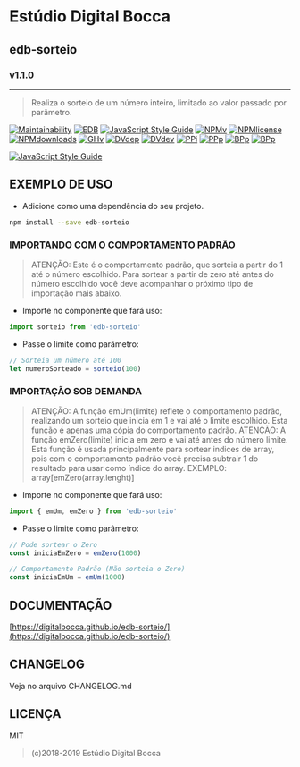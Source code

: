 # Estúdio Digital Bocca

## edb-sorteio

### v1.1.0

---

> Realiza o sorteio de um número inteiro, limitado ao valor passado por parâmetro.

[![Maintainability](https://api.codeclimate.com/v1/badges/bfe807ff929ff634540c/maintainability)](https://codeclimate.com/github/digitalbocca/edb-sorteio/maintainability)
[![EDB](https://badgen.net/badge/produto/EDB/f19b2c)](https://estudiodigitalbocca.com.br)
[![JavaScript Style Guide](https://badgen.net/badge/code%20style/standard/yellow)](https://standardjs.com)
[![NPMv](https://badgen.net/npm/v/edb-sorteio)](https://www.npmjs.com/package/edb-sorteio)
[![NPMlicense](https://badgen.net/npm/license/edb-sorteio)](https://www.npmjs.com/package/edb-sorteio)
[![NPMdownloads](https://badgen.net/npm/dt/edb-sorteio)](https://www.npmjs.com/package/edb-sorteio)
[![GHv](https://badgen.net/github/tag/digitalbocca/edb-sorteio)](https://github.com/digitalbocca/edb-sorteio)
[![DVdep](https://badgen.net/david/dep/digitalbocca/edb-sorteio)](https://www.npmjs.com/package/edb-sorteio)
[![DVdev](https://badgen.net/david/dev/digitalbocca/edb-sorteio)](https://www.npmjs.com/package/edb-sorteio)
[![PPi](https://badgen.net/packagephobia/install/edb-sorteio)](https://www.npmjs.com/package/edb-sorteio)
[![PPp](https://badgen.net/packagephobia/publish/edb-sorteio)](https://www.npmjs.com/package/edb-sorteio)
[![BPp](https://badgen.net/bundlephobia/min/edb-sorteio)](https://www.npmjs.com/package/edb-sorteio)
[![BPp](https://badgen.net/bundlephobia/minzip/edb-sorteio)](https://www.npmjs.com/package/edb-sorteio)

[![JavaScript Style Guide](https://cdn.rawgit.com/standard/standard/master/badge.svg)](https://github.com/standard/standard)

## EXEMPLO DE USO

- Adicione como uma dependência do seu projeto.

```bash
npm install --save edb-sorteio
```

### IMPORTANDO COM O COMPORTAMENTO PADRÃO

> ATENÇÃO: Este é o comportamento padrão, que sorteia a partir do 1 até o número escolhido. Para sortear a partir de zero até antes do número escolhido você deve acompanhar o próximo tipo de importação mais abaixo.

- Importe no componente que fará uso:

```javascript
import sorteio from 'edb-sorteio'
```

- Passe o limite como parâmetro:

```javascript
// Sorteia um número até 100
let numeroSorteado = sorteio(100)
```

### IMPORTAÇÃO SOB DEMANDA

> ATENÇÃO: A função emUm(limite) reflete o comportamento padrão, realizando um sorteio que inicia em 1 e vai até o limite escolhido. Esta função é apenas uma cópia do comportamento padrão.
> ATENÇÃO: A função emZero(limite) inicia em zero e vai até antes do número limite. Esta função é usada principalmente para sortear indices de array, pois com o comportamento padrão você precisa subtrair 1 do resultado para usar como índice do array.
> EXEMPLO: array\[emZero(array.lenght)\]

- Importe no componente que fará uso:

```javascript
import { emUm, emZero } from 'edb-sorteio'
```

- Passe o limite como parâmetro:

```javascript
// Pode sortear o Zero
const iniciaEmZero = emZero(1000)

// Comportamento Padrão (Não sorteia o Zero)
const iniciaEmUm = emUm(1000)
```

## DOCUMENTAÇÃO

[https://digitalbocca.github.io/edb-sorteio/](https://digitalbocca.github.io/edb-sorteio/)

## CHANGELOG

Veja no arquivo CHANGELOG.md

## LICENÇA

MIT

> (c)2018-2019 Estúdio Digital Bocca
